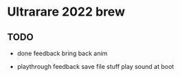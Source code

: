 # Ultrarare 2022 brew


## TODO

* done feedback
  bring back anim

* playthrough feedback
  save file stuff
  play sound at boot